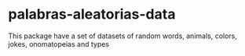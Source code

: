 # palabras-aleatorias-data

This package have a set of datasets of random words, animals, colors, jokes, onomatopeias and types
